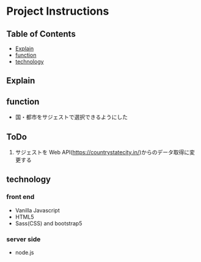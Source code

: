 # Project Instructions

## Table of Contents

- [Explain](#Explain)
- [function](#function)
- [technology](#technology)

## Explain

## function

- 国・都市をサジェストで選択できるようにした

## ToDo

1. サジェストを Web API(https://countrystatecity.in/)からのデータ取得に変更する

## technology

### front end

- Vanilla Javascript
- HTML5
- Sass(CSS) and bootstrap5

### server side

- node.js
